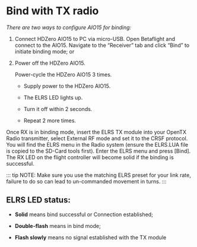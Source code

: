 # Bind with TX radio

*There are two ways to configure AIO15 for binding:*

1. Connect HDZero AIO15 to PC via micro-USB. Open Betaflight and connect to the AIO15. Navigate to the “Receiver” tab and click “Bind” to initiate binding mode; or

2. Power off the HDZero AIO15.

    Power-cycle the HDZero AIO15 3 times.

    - Supply power to the HDZero AIO15.

    - The ELRS LED lights up.

    - Turn it off within 2 seconds.

    - Repeat 2 more times.

Once RX is in binding mode, insert the ELRS TX module into your OpenTX Radio transmitter, select External RF mode and set it to the CRSF protocol. You will find the ELRS menu in the Radio system (ensure the ELRS.LUA file is copied to the SD-Card tools first). Enter the ELRS menu and press [Bind]. The RX LED on the flight controller will become solid if the binding is successful.

::: tip
NOTE: Make sure you use the matching ELRS preset for your link rate, failure to do so can lead to un-commanded movement in turns.
:::

## ELRS LED status:

- **Solid** means bind successful or Connection established;

- **Double-flash** means in bind mode;

- **Flash slowly** means no signal established with the TX module
